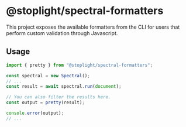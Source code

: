 # @stoplight/spectral-formatters

This project exposes the available formatters from the CLI for users that perform custom validation through Javascript.

## Usage

```ts
import { pretty } from "@stoplight/spectral-formatters";

const spectral = new Spectral();
// ...
const result = await spectral.run(document);

// You can also filter the results here.
const output = pretty(result);

console.error(output);
// ...
```
